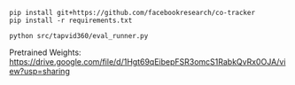 ```
pip install git+https://github.com/facebookresearch/co-tracker
pip install -r requirements.txt
```

```angular2html
python src/tapvid360/eval_runner.py
```

Pretrained Weights: https://drive.google.com/file/d/1Hgt69qEibepFSR3omcS1RabkQvRx0OJA/view?usp=sharing